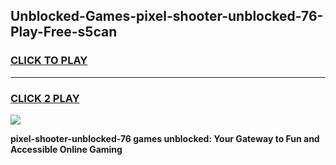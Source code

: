 
## Unblocked-Games-pixel-shooter-unblocked-76-Play-Free-s5can
<h3>
<a href="https://premium76.site?title=pixel-shooter-unblocked-76&ref=12A">CLICK TO PLAY</a></h3>
<hr>

<h3>
<a href="https://premium76.site?title=pixel-shooter-unblocked-76&ref=12A">CLICK 2 PLAY</a>
  
</h3>

<a href="https://premium76.site?title=pixel-shooter-unblocked-76&ref=12A"><img src="https://clearcache.store/games.png"></a>


**pixel-shooter-unblocked-76 games unblocked: Your Gateway to Fun and Accessible Online Gaming**
